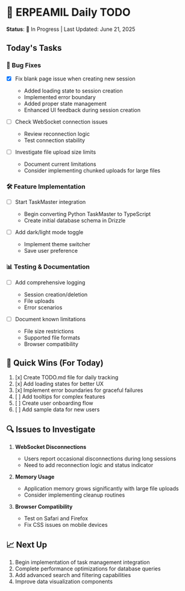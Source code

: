 # 📝 ERPEAMIL Daily TODO

**Status**: 🚀 In Progress | Last Updated: June 21, 2025

## Today's Tasks

### 🔧 Bug Fixes

- [x] Fix blank page issue when creating new session
  - Added loading state to session creation
  - Implemented error boundary
  - Added proper state management
  - Enhanced UI feedback during session creation

- [ ] Check WebSocket connection issues
  - Review reconnection logic
  - Test connection stability

- [ ] Investigate file upload size limits
  - Document current limitations
  - Consider implementing chunked uploads for large files

### 🛠️ Feature Implementation

- [ ] Start TaskMaster integration
  - Begin converting Python TaskMaster to TypeScript
  - Create initial database schema in Drizzle

- [ ] Add dark/light mode toggle
  - Implement theme switcher
  - Save user preference

### 📊 Testing & Documentation

- [ ] Add comprehensive logging
  - Session creation/deletion
  - File uploads
  - Error scenarios

- [ ] Document known limitations
  - File size restrictions
  - Supported file formats
  - Browser compatibility

## 🚀 Quick Wins (For Today)

1. [x] Create TODO.md file for daily tracking
2. [x] Add loading states for better UX
3. [x] Implement error boundaries for graceful failures
4. [ ] Add tooltips for complex features
5. [ ] Create user onboarding flow
6. [ ] Add sample data for new users

## 🔍 Issues to Investigate

1. **WebSocket Disconnections**
   - Users report occasional disconnections during long sessions
   - Need to add reconnection logic and status indicator

2. **Memory Usage**
   - Application memory grows significantly with large file uploads
   - Consider implementing cleanup routines

3. **Browser Compatibility**
   - Test on Safari and Firefox
   - Fix CSS issues on mobile devices

## 📈 Next Up

1. Begin implementation of task management integration
2. Complete performance optimizations for database queries
3. Add advanced search and filtering capabilities
4. Improve data visualization components
